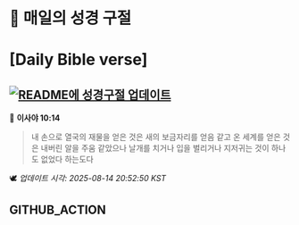 # 🙏 매일의 성경 구절
# [Daily Bible verse]
## [![README에 성경구절 업데이트](https://github.com/DONGSUKA/first_test/actions/workflows/update-readme-bible.yml/badge.svg)](https://github.com/DONGSUKA/first_test/actions/workflows/update-readme-bible.yml)
<!-- START_BIBLE_VERSE -->
📖 **이사야 10:14**
> 내 손으로 열국의 재물을 얻은 것은 새의 보금자리를 얻음 같고 온 세계를 얻은 것은 내버린 알을 주움 같았으나 날개를 치거나 입을 벌리거나 지저귀는 것이 하나도 없었다 하는도다

🕊️ _업데이트 시각: 2025-08-14 20:52:50 KST_
  <!-- END_BIBLE_VERSE -->
## GITHUB_ACTION

